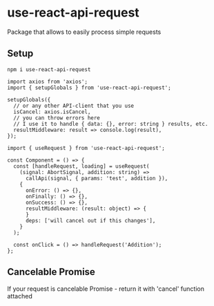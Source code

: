 # use-react-api-request

Package that allows to easily process simple requests

## Setup

```shell
npm i use-react-api-request
```

```tsx
import axios from 'axios';
import { setupGlobals } from 'use-react-api-request';

setupGlobals({
  // or any other API-client that you use
  isCancel: axios.isCancel,
  // you can throw errors here
  // I use it to handle { data: {}, error: string } results, etc.
  resultMiddleware: result => console.log(result),
});
```

```tsx
import { useRequest } from 'use-react-api-request';

const Component = () => {
  const [handleRequest, loading] = useRequest(
    (signal: AbortSignal, addition: string) =>
      callApi(signal, { params: 'test', addition }),
    {
      onError: () => {},
      onFinally: () => {},
      onSuccess: () => {},
      resultMiddleware: (result: object) => {
      }
      deps: ['will cancel out if this changes'],
    }
  );

  const onClick = () => handleRequest('Addition');
};
```

## Cancelable Promise

If your request is cancelable Promise - return it with 'cancel' function attached
